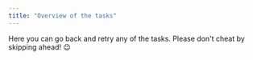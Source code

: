 ```yaml
---
title: "Overview of the tasks"
---
```


Here you can go back and retry any of the tasks. Please don't cheat by skipping ahead! 😉